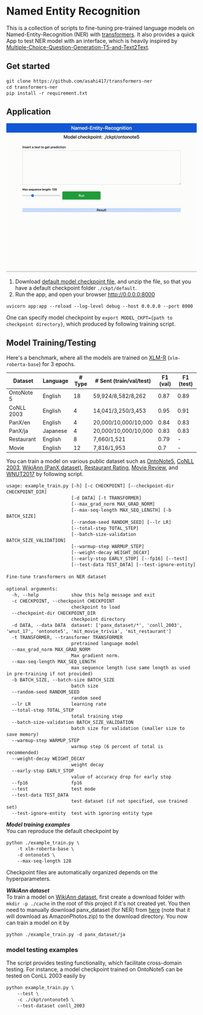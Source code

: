 # Named Entity Recognition
This is a collection of scripts to fine-tuning pre-trained language models on Named-Entity-Recognition (NER) with [transformers](https://github.com/huggingface/transformers).
It also provides a quick App to test NER model with an interface, which is heavily inspired by [Multiple-Choice-Question-Generation-T5-and-Text2Text](https://github.com/renatoviolin/Multiple-Choice-Question-Generation-T5-and-Text2Text). 

## Get started
```shell script
git clone https://github.com/asahi417/transformers-ner
cd transformers-ner
pip install -r requirement.txt
```

## Application
![](./asset/api.gif)

1. Download [default model checkpoint file](https://drive.google.com/file/d/19SLaL_KMDXvI15oPlNRd6ZCNEdmypU7s/view?usp=sharing), 
and unzip the file, so that you have a default checkpoint folder `./ckpt/default`.
2. Run the app, and open your browser http://0.0.0.0:8000    

```shell script
uvicorn app:app --reload --log-level debug --host 0.0.0.0 --port 8000
```
One can specify model checkpoint by `export MODEL_CKPT={path to checkpoint directory}`, which produced by following training script.

## Model Training/Testing
Here's a benchmark, where all the models are trained on [XLM-R](https://arxiv.org/pdf/1911.02116.pdf) (`xlm-roberta-base`) for 3 epochs.

| Dataset    | Language | # Type | # Sent (train/val/test) | F1 (val) | F1 (test) | 
|------------|----------|--------|-------------------------|----------|-----------| 
| OntoNote 5 | English  | 18     | 59,924/8,582/8,262      | 0.87     | 0.89      | 
| CoNLL 2003 | English  | 4      | 14,041/3,250/3,453      | 0.95     | 0.91      | 
| PanX/en    | English  | 4      | 20,000/10,000/10,000    | 0.84     | 0.83      | 
| PanX/ja    | Japanese | 4      | 20,000/10,000/10,000    | 0.83     | 0.83      | 
| Restaurant | English  | 8      | 7,660/1,521             | 0.79     | -         | 
| Movie      | English  | 12     | 7,816/1,953             | 0.7      | -         | 

You can train a model on various public dataset such as
[OntoNote5](https://www.aclweb.org/anthology/N06-2015.pdf),
[CoNLL 2003](https://www.aclweb.org/anthology/W03-0419.pdf),
[WikiAnn (PanX dataset)](https://www.aclweb.org/anthology/P17-1178.pdf),
[Restaurant Rating](https://groups.csail.mit.edu/sls/downloads/),
[Movie Review](https://groups.csail.mit.edu/sls/downloads/), and
[WNUT2017](https://noisy-text.github.io/2017/pdf/WNUT18.pdf) 
by following script. 

```shell script
usage: example_train.py [-h] [-c CHECKPOINT] [--checkpoint-dir CHECKPOINT_DIR]
                        [-d DATA] [-t TRANSFORMER]
                        [--max_grad_norm MAX_GRAD_NORM]
                        [--max-seq-length MAX_SEQ_LENGTH] [-b BATCH_SIZE]
                        [--random-seed RANDOM_SEED] [--lr LR]
                        [--total-step TOTAL_STEP]
                        [--batch-size-validation BATCH_SIZE_VALIDATION]
                        [--warmup-step WARMUP_STEP]
                        [--weight-decay WEIGHT_DECAY]
                        [--early-stop EARLY_STOP] [--fp16] [--test]
                        [--test-data TEST_DATA] [--test-ignore-entity]

Fine-tune transformers on NER dataset

optional arguments:
  -h, --help            show this help message and exit
  -c CHECKPOINT, --checkpoint CHECKPOINT
                        checkpoint to load
  --checkpoint-dir CHECKPOINT_DIR
                        checkpoint directory
  -d DATA, --data DATA  dataset: ['panx_dataset/*', 'conll_2003', 'wnut_17', 'ontonote5', 'mit_movie_trivia', 'mit_restaurant']
  -t TRANSFORMER, --transformer TRANSFORMER
                        pretrained language model
  --max_grad_norm MAX_GRAD_NORM
                        Max gradient norm.
  --max-seq-length MAX_SEQ_LENGTH
                        max sequence length (use same length as used in pre-training if not provided)
  -b BATCH_SIZE, --batch-size BATCH_SIZE
                        batch size
  --random-seed RANDOM_SEED
                        random seed
  --lr LR               learning rate
  --total-step TOTAL_STEP
                        total training step
  --batch-size-validation BATCH_SIZE_VALIDATION
                        batch size for validation (smaller size to save memory)
  --warmup-step WARMUP_STEP
                        warmup step (6 percent of total is recommended)
  --weight-decay WEIGHT_DECAY
                        weight decay
  --early-stop EARLY_STOP
                        value of accuracy drop for early stop
  --fp16                fp16
  --test                test mode
  --test-data TEST_DATA
                        test dataset (if not specified, use trained set)
  --test-ignore-entity  test with ignoring entity type
```

***Model training examples***  
You can reproduce the default checkpoint by 
```shell script
python ./example_train.py \
    -t xlm-roberta-base \
    -d ontonote5 \
    --max-seq-length 128
```
Checkpoint files are automatically organized depends on the hyperparameters.

***WikiAnn dataset***  
To train a model on [WikiAnn dataset](https://www.aclweb.org/anthology/P17-1178.pdf),
first create a download folder with `mkdir -p ./cache` in the root of this project if it's not created yet.
You then need to manually download panx_dataset (for NER) from
[here](https://www.amazon.com/clouddrive/share/d3KGCRCIYwhKJF0H3eWA26hjg2ZCRhjpEQtDL70FSBN?_encoding=UTF8&%2AVersion%2A=1&%2Aentries%2A=0&mgh=1) 
(note that it will download as AmazonPhotos.zip) to the download directory. You now can train a model on it by

```shell script
python ./example_train.py -d panx_dataset/ja
```

### model testing examples
The script provides testing functionality, which facilitate cross-domain testing. For instance,
a model checkpoint trained on OntoNote5 can be tested on ConLL 2003 easily by  
 
```shell script
python example_train.py \
    --test \
    -c ./ckpt/ontonote5 \
    --test-dataset conll_2003
```





